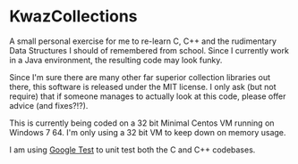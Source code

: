 KwazCollections
===============

A small personal exercise for me to re-learn C, C++ and the rudimentary Data Structures I should of remembered from school.  Since I currently work in a Java environment, the resulting code may look funky.

Since I'm sure there are many other far superior collection libraries out there, this software is released under the MIT license.
I only ask (but not require) that if someone manages to actually look at this code, please offer advice (and fixes?!?).

This is currently being coded on a 32 bit Minimal Centos VM running on Windows 7 64.
I'm only using a 32 bit VM to keep down on memory usage.

I am using [Google Test](https://code.google.com/p/googletest/) to unit test both the C and C++ codebases.
